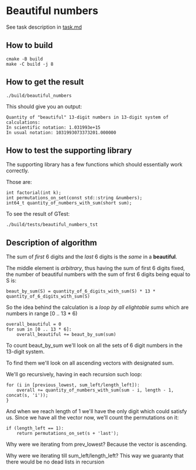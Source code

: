 # Beautiful numbers

See task description in [task.md](task.md)

## How to build

    cmake -B build
    make -C build -j 8

## How to get the result

    ./build/beautiful_numbers 

This should give you an output:

    Quantity of "beautiful" 13-digit numbers in 13-digit system of calculations:
    In scientific notation: 1.031993e+15
    In usual notation: 1031993073373201.000000

## How to test the supporting library

The supporting library has a few functions which should essentially work correctly.

Those are:

    int factorial(int k);
    int permutations_on_set(const std::string &numbers);
    int64_t quantity_of_numbers_with_sum(short sum);

To see the result of GTest:

    ./build/tests/beautiful_numbers_tst 

## Description of algorithm

The sum of *first* 6 digits and the *last* 6 digits is the *same* in a **beautiful**.

The middle element is *arbitrary*, thus having the sum of first 6 digits fixed, the number of
beautiful numbers with the sum of first 6 digits being equal to S is:

    beaut_by_sum(S) = quantity_of_6_digits_with_sum(S) * 13 * quantity_of_6_digits_with_sum(S)

So the idea behind the calculation is a *loop by all elightable sums* which are numbers in range [0 .. 13 * 6)

    overall_beautiful = 0
    for sum in [0 .. 13 * 6]:
        overall_beautiful += beaut_by_sum(sum)

To count beaut_by_sum we'll look on all the sets of 6 digit numbers in the 13-digit system.

To find them we'll look on all ascending vectors with designated sum.

We'll go recursively, having in each recursion such loop:

    for (i in [previous_lowest, sum_left/length_left]):
        overall += quantity_of_numbers_with_sum(sum - i, length - 1, concat(s, 'i'));
    }

And when we reach length of 1 we'll have the only digit which could satisfy us. Since we have all the vector now, we'll count the permutations on it:

    if (length_left == 1):
        return permutations_on_set(s + 'last');

Why were we iterating from prev_lowest? Because the vector is ascending.

Why were we iterating till sum_left/length_left? This way we guaranty that there would be no dead lists in recursion